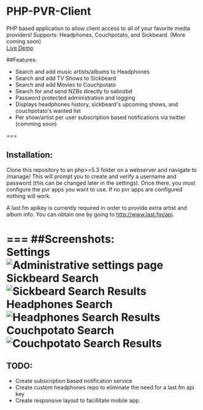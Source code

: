 PHP-PVR-Client
======================

PHP based application to allow client access to all of your favorite media providers!
Supports: Headphones, Couchpotato, and Sickbeard. (More coming soon)<br>
[Live Demo](https://rose-llc.com/dump/PHP-PVR-Client/)

##Features:<br>
 - Search and add music artists/albums to Headphones
 - Search and add TV Shows to Sickbeard
 - Search and add Movies to Couchpotato
 - Search for and send NZBs directly to sabnzbd
 - Password protected administration and logging
 - Displays headphones history, sickbeard's upcoming shows, and couchpotato's wanted list
 - Per show/artist per user subscription based notifications via twitter (comming soon)

===
## Installation:<br>
 Clone this repository to an php>=5.3 folder on a webserver and navigate to /manage/
 This will prompt you to create and verify a username and password (this can be changed later in the settings).
 Once there, you must configure the pvr apps you want to use. If no pvr apps are configured nothing will work.
 
 A last.fm apikey is currently required in order to provide extra artist and album info.
 You can obtain one by going to http://www.last.fm/api.

===
##Screenshots:<br>
**Settings**<br>
![Administrative settings page](https://rose-llc.com/dump/PHP-PVR-Client/html/settingsSS.jpg)<br>
**Sickbeard Search**<br>
![Sickbeard Search Results](https://rose-llc.com/dump/PHP-PVR-Client/html/tvsearchSS.jpg)<br>
**Headphones Search**<br>
![Headphones Search Results](https://rose-llc.com/dump/PHP-PVR-Client/html/musicsearchSS.jpg)<br>
**Couchpotato Search**<br>
![Couchpotato Search Results](https://rose-llc.com/dump/PHP-PVR-Client/html/moviesearchSS.jpg)<br>
===
## TODO:<br>
 - Create subscription based notification service
 - Create custom headphones repo to eliminate the need for a last.fm api key
 - Create responsive layout to facillitate mobile app.
